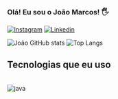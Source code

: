 
### Olá! Eu sou o João Marcos! 🖐️

[![Instagram](https://img.shields.io/badge/Instagram-E4405F?style=for-the-badge&logo=instagram&logoColor=white)](https://www.instagram.com/joao.marcos_dev/)
[![Linkedin](https://img.shields.io/badge/LinkedIn-0077B5?style=for-the-badge&logo=linkedin&logoColor=white)](https://www.linkedin.com/in/jo%C3%A3o-marcos-rocha-mulim/)

![João GitHub stats](https://github-readme-stats.vercel.app/api?username=JoaoMulim&show_icons=true&theme=tokyonight)
![Top Langs](https://github-readme-stats.vercel.app/api/top-langs/?username=JoaoMulim&layout=compact)

## Tecnologias que eu uso

<div style="display: inline_block"><br/>
    <img align="center" alt="java" src="https://img.shields.io/badge/Java-ED8B00?style=for-the-badge&logo=openjdk&logoColor=white">
</div>
